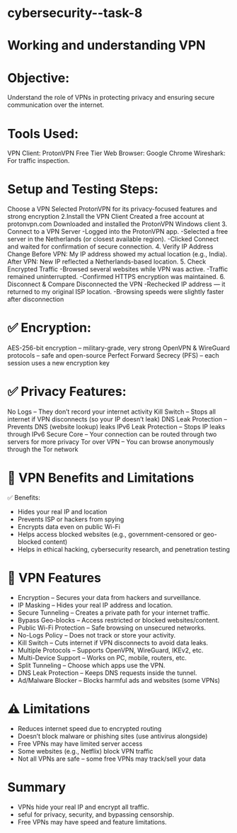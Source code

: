 # cybersecurity--task-8
# Working and understanding VPN

# Objective:
  Understand the role of VPNs in protecting privacy and ensuring secure communication over the internet.

# Tools Used:
  VPN Client: ProtonVPN Free Tier Web Browser: Google Chrome Wireshark: For traffic inspection.

# Setup and Testing Steps:
  Choose a VPN Selected ProtonVPN for its privacy-focused features and strong encryption
  2.Install the VPN Client
  Created a free account at protonvpn.com Downloaded and installed the ProtonVPN Windows client
  3. Connect to a VPN Server
  -Logged into the ProtonVPN app. -Selected a free server in the Netherlands (or closest available region). -Clicked Connect and waited for confirmation of secure connection.
  4. Verify IP Address Change
  Before VPN: My IP address showed my actual location (e.g., India). After VPN: New IP reflected a Netherlands-based location.
  5. Check Encrypted Traffic
  -Browsed several websites while VPN was active. -Traffic remained uninterrupted. -Confirmed HTTPS encryption was maintained.
  6. Disconnect & Compare
  Disconnected the VPN -Rechecked IP address — it returned to my original ISP location. -Browsing speeds were slightly faster after disconnection

# ✅ Encryption:
  AES-256-bit encryption – military-grade, very strong
  OpenVPN & WireGuard protocols – safe and open-source
  Perfect Forward Secrecy (PFS) – each session uses a new encryption key
  
# ✅ Privacy Features:
  No Logs – They don’t record your internet activity
  Kill Switch – Stops all internet if VPN disconnects (so your IP doesn’t leak)
  DNS Leak Protection – Prevents DNS (website lookup) leaks 
  IPv6 Leak Protection – Stops IP leaks through IPv6
  Secure Core – Your connection can be routed through two servers for more privacy
  Tor over VPN – You can browse anonymously through the Tor network

# 📌 VPN Benefits and Limitations
  ✅ Benefits:
   * Hides your real IP and location
   * Prevents ISP or hackers from spying
   * Encrypts data even on public Wi-Fi
   * Helps access blocked websites (e.g., government-censored or geo-blocked content)
   * Helps in ethical hacking, cybersecurity research, and penetration testing

# 🔐 VPN Features 
  * Encryption – Secures your data from hackers and surveillance.
  * IP Masking – Hides your real IP address and location.
  * Secure Tunneling – Creates a private path for your internet traffic.
  * Bypass Geo-blocks – Access restricted or blocked websites/content.
  * Public Wi-Fi Protection – Safe browsing on unsecured networks.
  * No-Logs Policy – Does not track or store your activity.
  * Kill Switch – Cuts internet if VPN disconnects to avoid data leaks.
  * Multiple Protocols – Supports OpenVPN, WireGuard, IKEv2, etc.
  * Multi-Device Support – Works on PC, mobile, routers, etc.
  * Split Tunneling – Choose which apps use the VPN.
  * DNS Leak Protection – Keeps DNS requests inside the tunnel.
  * Ad/Malware Blocker – Blocks harmful ads and websites (some VPNs)

# ⚠️ Limitations
  * Reduces internet speed due to encrypted routing
  * Doesn’t block malware or phishing sites (use antivirus alongside)
  * Free VPNs may have limited server access 
  * Some websites (e.g., Netflix) block VPN traffic
  * Not all VPNs are safe – some free VPNs may track/sell your data

#  Summary
   * VPNs hide your real IP and encrypt all traffic.
   * seful for privacy, security, and bypassing censorship.
   * Free VPNs may have speed and feature limitations.
  
  
  
